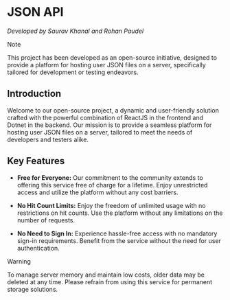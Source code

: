 # JSON API
_Developed by Saurav Khanal and Rohan Paudel_

> [!NOTE]
> This project has been developed as an open-source initiative, designed to provide a platform for hosting user JSON files on a server, specifically tailored for development or testing endeavors.

## Introduction
Welcome to our open-source project, a dynamic and user-friendly solution crafted with the powerful combination of ReactJS in the frontend and Dotnet in the backend. Our mission is to provide a seamless platform for hosting user JSON files on a server, tailored to meet the needs of developers and testers alike.

## Key Features

- **Free for Everyone:** Our commitment to the community extends to offering this service free of charge for a lifetime. Enjoy unrestricted access and utilize the platform without any cost barriers.

- **No Hit Count Limits:** Enjoy the freedom of unlimited usage with no restrictions on hit counts. Use the platform without any limitations on the number of requests.

- **No Need to Sign In:** Experience hassle-free access with no mandatory sign-in requirements. Benefit from the service without the need for user authentication.

> [!WARNING]
> To manage server memory and maintain low costs, older data may be deleted at any time. Please refrain from using this service for permanent storage solutions.
